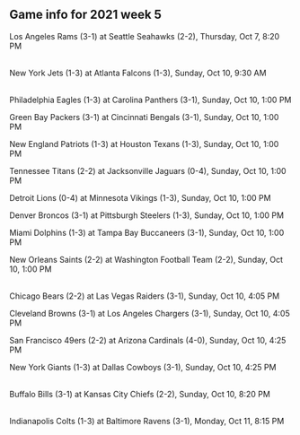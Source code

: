 ## Game info for 2021 week 5
Los Angeles Rams (3-1) at Seattle Seahawks (2-2), Thursday, Oct 7, 8:20 PM

<br/>New York Jets (1-3) at Atlanta Falcons (1-3), Sunday, Oct 10, 9:30 AM

<br/>Philadelphia Eagles (1-3) at Carolina Panthers (3-1), Sunday, Oct 10, 1:00 PM

Green Bay Packers (3-1) at Cincinnati Bengals (3-1), Sunday, Oct 10, 1:00 PM

New England Patriots (1-3) at Houston Texans (1-3), Sunday, Oct 10, 1:00 PM

Tennessee Titans (2-2) at Jacksonville Jaguars (0-4), Sunday, Oct 10, 1:00 PM

Detroit Lions (0-4) at Minnesota Vikings (1-3), Sunday, Oct 10, 1:00 PM

Denver Broncos (3-1) at Pittsburgh Steelers (1-3), Sunday, Oct 10, 1:00 PM

Miami Dolphins (1-3) at Tampa Bay Buccaneers (3-1), Sunday, Oct 10, 1:00 PM

New Orleans Saints (2-2) at Washington Football Team (2-2), Sunday, Oct 10, 1:00 PM

<br/>Chicago Bears (2-2) at Las Vegas Raiders (3-1), Sunday, Oct 10, 4:05 PM

Cleveland Browns (3-1) at Los Angeles Chargers (3-1), Sunday, Oct 10, 4:05 PM

San Francisco 49ers (2-2) at Arizona Cardinals (4-0), Sunday, Oct 10, 4:25 PM

New York Giants (1-3) at Dallas Cowboys (3-1), Sunday, Oct 10, 4:25 PM

<br/>Buffalo Bills (3-1) at Kansas City Chiefs (2-2), Sunday, Oct 10, 8:20 PM

<br/>Indianapolis Colts (1-3) at Baltimore Ravens (3-1), Monday, Oct 11, 8:15 PM

